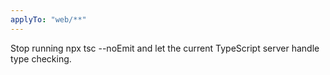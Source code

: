 ```yaml
---
applyTo: "web/**"
---
```


Stop running npx tsc --noEmit and let the current TypeScript server handle type checking.
